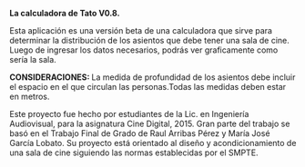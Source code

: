 
<b> La calculadora de Tato V0.8. </b>


Esta aplicación es una versión beta de una calculadora que sirve para determinar la distribución de los asientos que debe tener una sala de cine. Luego de ingresar los datos necesarios, podrás ver graficamente como sería la sala. 

<b> CONSIDERACIONES: </b> La medida de profundidad de los asientos debe incluir el espacio en el que circulan las personas.Todas las medidas deben estar en metros.

Este proyecto fue hecho por estudiantes de la Lic. en Ingeniería Audiovisual, para la asignatura Cine Digital, 2015. Gran parte del trabajo se basó en el Trabajo Final de Grado de Raul Arribas Pérez y María José García Lobato. Su proyecto está orientado al diseño y acondicionamiento de una sala de cine siguiendo las normas establecidas por el SMPTE.



